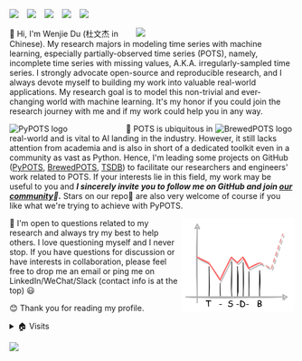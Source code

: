 [![](https://img.shields.io/badge/GoogleScholar-Wenjie_Du-lightblue?style=social&logo=googlescholar)](https://scholar.google.com/citations?user=j9qvUg0AAAAJ&hl=en) &ensp;
[![](https://img.shields.io/badge/LinkedIn-Wenjie--Du-blue?style=social&logo=linkedin)](https://www.linkedin.com/in/wenjie-du) &ensp;
[![](https://img.shields.io/badge/WeChat-__W__DU__-blue?style=social&logo=wechat)](https://github.com/WenjieDu/WenjieDu/blob/main/figs/contacts/Wechat_WDU.jpg) &ensp;
[![](https://img.shields.io/badge/Gmail-wenjay.du-grey?style=social&logo=gmail)](mailto:wenjay.du@gmail.com) &ensp;
[![](https://img.shields.io/badge/PyPOTS-community-grey?labelColor=4A154B&color=62BCE5&style=social)](https://github.com/WenjieDu/PyPOTS#-community)


<a href='https://github.com/WenjieDu'>
    <img align='right' width='280' src='https://github-readme-stats.vercel.app/api?username=wenjiedu&count_private=true&show_icons=true&theme=onedark&hide_rank=true&hide_title=true&bg_color=264653&border_color=2a9d8f&icon_color=e76f51&text_color=eae2b7'>
</a>

👋 Hi, I'm Wenjie Du (杜文杰 in Chinese). My research majors in modeling time series with machine learning, 
especially partially-observed time series (POTS), namely, incomplete time series with missing values,
A.K.A. irregularly-sampled time series. I strongly advocate open-source and reproducible research, 
and I always devote myself to building my work into valuable real-world applications.
My research goal is to model this non-trivial and ever-changing world with machine learning.
It's my honor if you could join the research journey with me and if my work could help you in any way.

<a href='https://github.com/WenjieDu/PyPOTS'>
    <img src='https://raw.githubusercontent.com/WenjieDu/PyPOTS/main/docs/_static/figs/PyPOTS_logo.jpg' width='206' align='left' alt='PyPOTS logo'>
</a>
<a href='https://github.com/WenjieDu/BrewedPOTS'>
    <img src="https://raw.githubusercontent.com/WenjieDu/BrewedPOTS/main/figs/BrewedPOTS_logo.jpg" align='right' width='140' alt='BrewedPOTS logo'>
</a>

🤔 POTS is ubiquitous in real-world and is vital to AI landing in the industry. However, 
it still lacks attention from academia and is also in short of a dedicated toolkit even in a community as vast as Python. 
Hence, I'm leading some projects on GitHub ([PyPOTS](https://github.com/WenjieDu/PyPOTS), 
[BrewedPOTS](https://github.com/WenjieDu/BrewedPOTS), [TSDB](https://github.com/WenjieDu/TSDB)) to facilitate our
researchers and engineers' work related to POTS. If your interests lie in this field, my work may be useful to you and
***I sincerely invite you to follow me on GitHub and join [our community](https://github.com/WenjieDu/PyPOTS#-community)🤝.*** 
Stars on our repo🌟 are also very welcome of course if you like what we're trying to achieve with PyPOTS.

<a href='https://github.com/WenjieDu/TSDB'>
    <img src="https://raw.githubusercontent.com/WenjieDu/TSDB/main/docs/_static/figs/TSDB_logo.svg?sanitize=true" align='right' width='200' alt='TSDB logo'>
</a>

💬 I'm open to questions related to my research and always try my best to help others. 
I love questioning myself and I never stop. If you have questions for discussion or have interests in collaboration, 
please feel free to drop me an email or ping me on LinkedIn/WeChat/Slack (contact info is at the top) 😃

😊 Thank you for reading my profile.

<details>
<summary>🏠 Visits</summary>
<img align='left' src='https://hits.seeyoufarm.com/api/count/incr/badge.svg?url=https%3A%2F%2Fgithub.com%2FWenjieDu&count_bg=%2379C83D&title_bg=%23555555&icon=&icon_color=%23E7E7E7&title=Visits+since+May+2022&edge_flat=false'>
</details>

![](https://hit.yhype.me/github/profile?user_id=17807970)